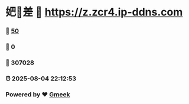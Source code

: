 # 妑🔭差 :link: https://z.zcr4.ip-ddns.com 
### :page_facing_up: [50](https://z.zcr4.ip-ddns.com/tag.html) 
### :speech_balloon: 0 
### :hibiscus: 307028 
### :alarm_clock: 2025-08-04 22:12:53 
### Powered by :heart: [Gmeek](https://github.com/Meekdai/Gmeek)
